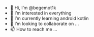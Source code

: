 - 👋 Hi, I’m @begemot1k
- 👀 I’m interested in everything
- 🌱 I’m currently learning android kotlin
- 💞️ I’m looking to collaborate on ...
- 📫 How to reach me ...

<!---
begemot1k/begemot1k is a ✨ special ✨ repository because its `README.md` (this file) appears on your GitHub profile.
You can click the Preview link to take a look at your changes.
--->

